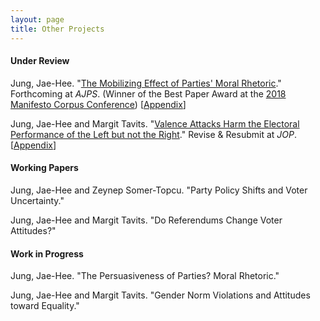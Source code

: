 ```yaml
---
layout: page
title: Other Projects
---
```


#### Under Review

Jung, Jae-Hee. "[The Mobilizing Effect of Parties' Moral Rhetoric](https://www.dropbox.com/s/h5mauqw8c91mztb/Jung_moral_rhetoric.pdf?dl=0)." Forthcoming at _AJPS_. (Winner of the Best Paper Award at the [2018 Manifesto Corpus Conference](https://manifesto-project.wzb.eu/conference-2018)) [[Appendix](https://www.dropbox.com/s/hyod66btludk1uj/Jung_moral_rhetoric_SI.pdf?dl=0)]

Jung, Jae-Hee and Margit Tavits. "[Valence Attacks Harm the Electoral Performance of the Left but not the Right](https://www.dropbox.com/s/anfwljcdolb2ub8/Jung_Tavits_valence_attacks.pdf?dl=0)." Revise & Resubmit at _JOP_. [[Appendix](https://www.dropbox.com/s/dcben9ktll94ozw/Jung_Tavits_valence_attacks_OA.pdf?dl=0)]

#### Working Papers

Jung, Jae-Hee and Zeynep Somer-Topcu. "Party Policy Shifts and Voter Uncertainty."

Jung, Jae-Hee and Margit Tavits. "Do Referendums Change Voter Attitudes?"

#### Work in Progress

Jung, Jae-Hee. "The Persuasiveness of Parties? Moral Rhetoric."

Jung, Jae-Hee and Margit Tavits. "Gender Norm Violations and Attitudes toward Equality."
